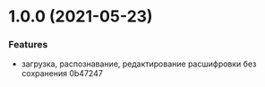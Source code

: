 # 1.0.0 (2021-05-23)


### Features

* загрузка, распознавание, редактирование расшифровки без сохранения 0b47247



